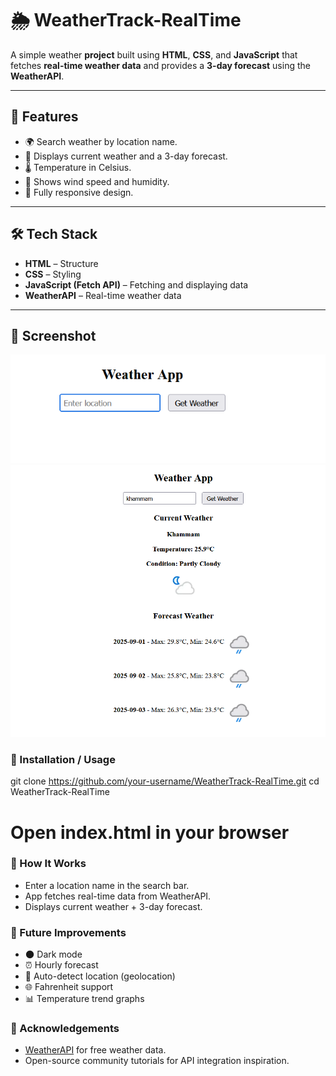  # 🌦 WeatherTrack-RealTime


A simple weather **project** built using **HTML**, **CSS**, and **JavaScript** that fetches **real-time weather data** and provides a **3-day forecast** using the **WeatherAPI**.


---


## 🚀 Features
- 🌍 Search weather by location name.
- 📅 Displays current weather and a 3-day forecast.
- 🌡 Temperature in Celsius.
- 💨 Shows wind speed and humidity.
- 📱 Fully responsive design.

---

## 🛠 Tech Stack
- **HTML** – Structure
- **CSS** – Styling
- **JavaScript (Fetch API)** – Fetching and displaying data
- **WeatherAPI** – Real-time weather data

---

## 📸 Screenshot
![alt text](<Screenshot1.png>)
![alt text](<Screenshot2.png>)

### 📂 Installation / Usage
git clone https://github.com/your-username/WeatherTrack-RealTime.git
cd WeatherTrack-RealTime
# Open index.html in your browser

### 📖 How It Works
- Enter a location name in the search bar.  
- App fetches real-time data from WeatherAPI.  
- Displays current weather + 3-day forecast.  

### 🔮 Future Improvements
- 🌑 Dark mode  
- ⏰ Hourly forecast  
- 📍 Auto-detect location (geolocation)  
- 🌐 Fahrenheit support  
- 📊 Temperature trend graphs  

### 🙌 Acknowledgements
- [WeatherAPI](https://www.weatherapi.com/) for free weather data.  
- Open-source community tutorials for API integration inspiration.  
